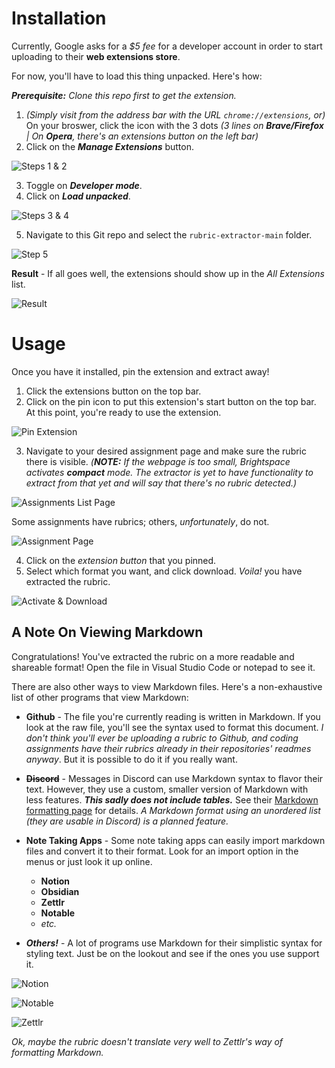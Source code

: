 # Installation

Currently, Google asks for a *$5 fee* for a developer account in order to start uploading to their **web extensions store**.

For now, you'll have to load this thing unpacked. Here's how:

***Prerequisite:** Clone this repo first to get the extension.*

1. *(Simply visit from the address bar with the URL `chrome://extensions`, or)* On your broswer, click the icon with the 3 dots *(3 lines on **Brave/Firefox** | On **Opera**, there's an extensions button on the left bar)*
2. Click on the ***Manage Extensions*** button.

![Steps 1 & 2](img/install-step-1-2.jpg)

3. Toggle on ***Developer mode***.
4. Click on ***Load unpacked***.

![Steps 3 & 4](img/install-step-3-4.jpg)

5. Navigate to this Git repo and select the `rubric-extractor-main` folder.

![Step 5](img/install-step-5.jpg)

**Result** - If all goes well, the extensions should show up in the *All Extensions* list.

![Result](img/install-result.jpg)

# Usage

Once you have it installed, pin the extension and extract away!

1. Click the extensions button on the top bar.
2. Click on the pin icon to put this extension's start button on the top bar. At this point, you're ready to use the extension.

![Pin Extension](img/usage-step-1-2.jpg)

3. Navigate to your desired assignment page and make sure the rubric there is visible. *(**NOTE:** If the webpage is too small, Brightspace activates **compact** mode. The extractor is yet to have functionality to extract from that yet and will say that there's no rubric detected.)*

![Assignments List Page](img/usage-step-3.jpg)

Some assignments have rubrics; others, *unfortunately*, do not.

![Assignment Page](img/assignment-page.jpg)

4. Click on the *extension button* that you pinned.
5. Select which format you want, and click download. *Voila!* you have extracted the rubric.

![Activate & Download](img/extractor-instruction.jpg)

## A Note On Viewing Markdown

Congratulations! You've extracted the rubric on a more readable and shareable format! Open the file in Visual Studio Code or notepad to see it.

There are also other ways to view Markdown files. Here's a non-exhaustive list of other programs that view Markdown:

- **Github** - The file you're currently reading is written in Markdown. If you look at the raw file, you'll see the syntax used to format this document. *I don't think you'll ever be uploading a rubric to Github, and coding assignments have their rubrics already in their repositories' readmes anyway*. But it is possible to do it if you really want.

- **~~Discord~~** - Messages in Discord can use Markdown syntax to flavor their text. However, they use a custom, smaller version of Markdown with less features. ***This sadly does not include tables.*** See their [Markdown formatting page](https://support.discord.com/hc/en-us/articles/210298617-Markdown-Text-101-Chat-Formatting-Bold-Italic-Underline) for details. *A Markdown format using an unordered list (they are usable in Discord) is a planned feature.*

- **Note Taking Apps** - Some note taking apps can easily import markdown files and convert it to their format. Look for an import option in the menus or just look it up online.
    - **Notion**
    - **Obsidian**
    - **Zettlr**
    - **Notable**
    - *etc.*

- ***Others!*** - A lot of programs use Markdown for their simplistic syntax for styling text. Just be on the lookout and see if the ones you use support it.

![Notion](img/example-notion.jpg)

![Notable](img/example-notable.jpg)

![Zettlr](img/example-zettlr.jpg)

*Ok, maybe the rubric doesn't translate very well to Zettlr's way of formatting Markdown.*
